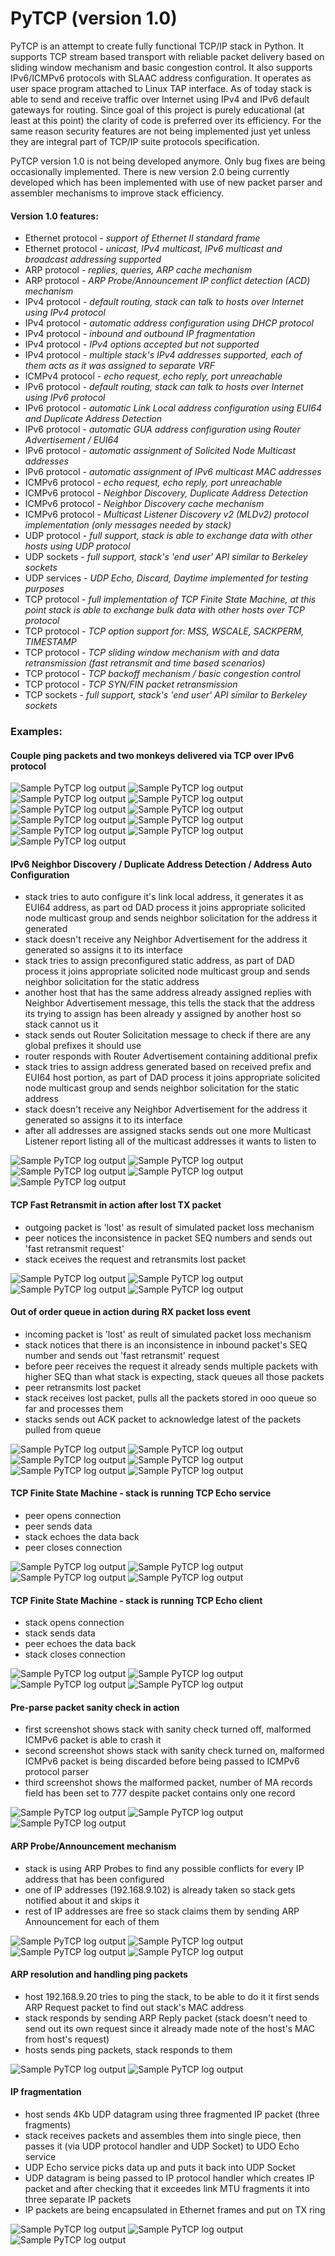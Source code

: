# PyTCP (version 1.0)

PyTCP is an attempt to create fully functional TCP/IP stack in Python. It supports TCP stream based transport with reliable packet delivery based on sliding window mechanism and basic congestion control. It also supports IPv6/ICMPv6 protocols with SLAAC address configuration. It operates as user space program attached to Linux TAP interface. As of today stack is able to send and receive traffic over Internet using IPv4 and IPv6 default gateways for routing. Since goal of this project is purely educational (at least at this point) the clarity of code is preferred over its efficiency. For the same reason security features are not being implemented just yet unless they are integral part of TCP/IP suite protocols specification.

PyTCP version 1.0 is not being developed anymore. Only bug fixes are being occasionally implemented. There is new version 2.0 being currently developed which has been implemented with use of new packet parser and assembler mechanisms to improve stack efficiency.


#### Version 1.0 features:

 - Ethernet protocol - *support of Ethernet II standard frame*
 - Ethernet protocol - *unicast, IPv4 multicast, IPv6 multicast and broadcast addressing supported*
 - ARP protocol - *replies, queries, ARP cache mechanism*
 - ARP protocol - *ARP Probe/Announcement IP conflict detection (ACD) mechanism*
 - IPv4 protocol - *default routing, stack can talk to hosts over Internet using IPv4 protocol*
 - IPv4 protocol - *automatic address configuration using DHCP protocol*
 - IPv4 protocol - *inbound and outbound IP fragmentation*
 - IPv4 protocol - *IPv4 options accepted but not supported*
 - IPv4 protocol -  *multiple stack's IPv4 addresses supported, each of them acts as it was assigned to separate VRF* 
 - ICMPv4 protocol - *echo request, echo reply, port unreachable*
 - IPv6 protocol - *default routing, stack can talk to hosts over Internet using IPv6 protocol*
 - IPv6 protocol - *automatic Link Local address configuration using EUI64 and Duplicate Address Detection*
 - IPv6 protocol - *automatic GUA address configuration using Router Advertisement / EUI64*
 - IPv6 protocol - *automatic assignment of Solicited Node Multicast addresses*
 - IPv6 protocol - *automatic assignment of IPv6 multicast MAC addresses*
 - ICMPv6 protocol - *echo request, echo reply, port unreachable*
 - ICMPv6 protocol - *Neighbor Discovery, Duplicate Address Detection*
 - ICMPv6 protocol - *Neighbor Discovery cache mechanism*
 - ICMPv6 protocol - *Multicast Listener Discovery v2 (MLDv2) protocol implementation (only messages needed by stack)*
 - UDP protocol - *full support, stack is able to exchange data with other hosts using UDP protocol*
 - UDP sockets - *full support, stack's 'end user' API similar to Berkeley sockets*
 - UDP services - *UDP Echo, Discard, Daytime implemented for testing purposes*
 - TCP protocol - *full implementation of TCP Finite State Machine, at this point stack is able to exchange bulk data with other hosts over TCP protocol*
 - TCP protocol - *TCP option support for: MSS, WSCALE, SACKPERM, TIMESTAMP*
 - TCP protocol - *TCP sliding window mechanism with and data retransmission (fast retransmit and time based scenarios)*
 - TCP protocol - *TCP backoff mechanism / basic congestion control*
 - TCP protocol - *TCP SYN/FIN packet retransmission*
 - TCP sockets - *full support, stack's 'end user' API similar to Berkeley sockets*


### Examples:

#### Couple ping packets and two monkeys delivered via TCP over IPv6 protocol

![Sample PyTCP log output](https://github.com/ccie18643/PyTCP/blob/PyTCP_1_0/pictures/malpi_00.png)
![Sample PyTCP log output](https://github.com/ccie18643/PyTCP/blob/PyTCP_1_0/pictures/malpi_01.png)
![Sample PyTCP log output](https://github.com/ccie18643/PyTCP/blob/PyTCP_1_0/pictures/malpi_02.png)
![Sample PyTCP log output](https://github.com/ccie18643/PyTCP/blob/PyTCP_1_0/pictures/malpi_03.png)
![Sample PyTCP log output](https://github.com/ccie18643/PyTCP/blob/PyTCP_1_0/pictures/malpi_04.png)
![Sample PyTCP log output](https://github.com/ccie18643/PyTCP/blob/PyTCP_1_0/pictures/malpi_05.png)
![Sample PyTCP log output](https://github.com/ccie18643/PyTCP/blob/PyTCP_1_0/pictures/malpi_06.png)
![Sample PyTCP log output](https://github.com/ccie18643/PyTCP/blob/PyTCP_1_0/pictures/malpi_07.png)
![Sample PyTCP log output](https://github.com/ccie18643/PyTCP/blob/PyTCP_1_0/pictures/malpi_08.png)
![Sample PyTCP log output](https://github.com/ccie18643/PyTCP/blob/PyTCP_1_0/pictures/malpi_09.png)
![Sample PyTCP log output](https://github.com/ccie18643/PyTCP/blob/PyTCP_1_0/pictures/malpi_10.png)


#### IPv6 Neighbor Discovery / Duplicate Address Detection / Address Auto Configuration
 - stack tries to auto configure it's link local address, it generates it as EUI64 address, as part od DAD process it joins appropriate solicited node multicast group and sends neighbor solicitation for the address it generated
 - stack doesn't receive any Neighbor Advertisement for the address it generated so assigns it to its interface
 - stack tries to assign preconfigured static address, as part of DAD process it joins appropriate solicited node multicast group and sends neighbor solicitation for the static address
 - another host that has the same address already assigned replies with Neighbor Advertisement message, this tells the stack that the address its trying to assign has been already
y assigned by another host so stack cannot us it
 - stack sends out Router Solicitation message to check if there are any global prefixes it should use
 - router responds with Router Advertisement containing additional prefix
 - stack tries to assign address generated based on received prefix and EUI64 host portion, as part of DAD process it joins appropriate solicited node multicast group and sends neighbor solicitation for the static address
 - stack doesn't receive any Neighbor Advertisement for the address it generated so assigns it to its interface
 - after all addresses are assigned stacks sends out one more Multicast Listener report listing all of the multicast addresses it wants to listen to

![Sample PyTCP log output](https://github.com/ccie18643/PyTCP/blob/PyTCP_1_0/pictures/ipv6_nd_dad_01.png)
![Sample PyTCP log output](https://github.com/ccie18643/PyTCP/blob/PyTCP_1_0/pictures/ipv6_nd_dad_02.png)
![Sample PyTCP log output](https://github.com/ccie18643/PyTCP/blob/PyTCP_1_0/pictures/ipv6_nd_dad_03.png)
![Sample PyTCP log output](https://github.com/ccie18643/PyTCP/blob/PyTCP_1_0/pictures/ipv6_nd_dad_04.png)
![Sample PyTCP log output](https://github.com/ccie18643/PyTCP/blob/PyTCP_1_0/pictures/ipv6_nd_dad_05.png)


#### TCP Fast Retransmit in action after lost TX packet
 - outgoing packet is 'lost' as result of simulated packet loss mechanism
 - peer notices the inconsistence in packet SEQ numbers and sends out 'fast retransmit request'
 - stack eceives the request and retransmits lost packet

![Sample PyTCP log output](https://github.com/ccie18643/PyTCP/blob/PyTCP_1_0/pictures/tcp_tx_fst_ret_01.png)
![Sample PyTCP log output](https://github.com/ccie18643/PyTCP/blob/PyTCP_1_0/pictures/tcp_tx_fst_ret_02.png)
![Sample PyTCP log output](https://github.com/ccie18643/PyTCP/blob/PyTCP_1_0/pictures/tcp_tx_fst_ret_03.png)
![Sample PyTCP log output](https://github.com/ccie18643/PyTCP/blob/PyTCP_1_0/pictures/tcp_tx_fst_ret_04.png)


#### Out of order queue in action during RX packet loss event
 - incoming packet is 'lost' as reult of simulated packet loss mechanism
 - stack notices that there is an inconsistence in inbound packet's SEQ number and sends out 'fast retransmit' request
 - before peer receives the request it already sends multiple packets with higher SEQ than what stack is expecting, stack queues all those packets
 - peer retransmits lost packet
 - stack receives lost packet, pulls all the packets stored in ooo queue so far and processes them
 - stacks sends out ACK packet to acknowledge latest of the packets pulled from queue

![Sample PyTCP log output](https://github.com/ccie18643/PyTCP/blob/PyTCP_1_0/pictures/tcp_ooo_ret_01.png)
![Sample PyTCP log output](https://github.com/ccie18643/PyTCP/blob/PyTCP_1_0/pictures/tcp_ooo_ret_02.png)
![Sample PyTCP log output](https://github.com/ccie18643/PyTCP/blob/PyTCP_1_0/pictures/tcp_ooo_ret_03.png)
![Sample PyTCP log output](https://github.com/ccie18643/PyTCP/blob/PyTCP_1_0/pictures/tcp_ooo_ret_04.png)
![Sample PyTCP log output](https://github.com/ccie18643/PyTCP/blob/PyTCP_1_0/pictures/tcp_ooo_ret_05.png)
![Sample PyTCP log output](https://github.com/ccie18643/PyTCP/blob/PyTCP_1_0/pictures/tcp_ooo_ret_06.png)


#### TCP Finite State Machine - stack is running TCP Echo service
 - peer opens connection
 - peer sends data
 - stack echoes the data back
 - peer closes connection

![Sample PyTCP log output](https://github.com/ccie18643/PyTCP/blob/PyTCP_1_0/pictures/tcp_fsm_srv_01.png)
![Sample PyTCP log output](https://github.com/ccie18643/PyTCP/blob/PyTCP_1_0/pictures/tcp_fsm_srv_02.png)
![Sample PyTCP log output](https://github.com/ccie18643/PyTCP/blob/PyTCP_1_0/pictures/tcp_fsm_srv_03.png)
![Sample PyTCP log output](https://github.com/ccie18643/PyTCP/blob/PyTCP_1_0/pictures/tcp_fsm_srv_04.png)


#### TCP Finite State Machine - stack is running TCP Echo client
 - stack opens connection
 - stack sends data
 - peer echoes the data back
 - stack closes connection

![Sample PyTCP log output](https://github.com/ccie18643/PyTCP/blob/PyTCP_1_0/pictures/tcp_fsm_clt_01.png)
![Sample PyTCP log output](https://github.com/ccie18643/PyTCP/blob/PyTCP_1_0/pictures/tcp_fsm_clt_02.png)
![Sample PyTCP log output](https://github.com/ccie18643/PyTCP/blob/PyTCP_1_0/pictures/tcp_fsm_clt_03.png)
![Sample PyTCP log output](https://github.com/ccie18643/PyTCP/blob/PyTCP_1_0/pictures/tcp_fsm_clt_04.png)


#### Pre-parse packet sanity check in action
 - first screenshot shows stack with sanity check turned off, malformed ICMPv6 packet is able to crash it
 - second screenshot shows stack with sanity check turned on, malformed ICMPv6 packet is being discarded before being passed to ICMPv6 protocol parser
 - third screenshot shows the malformed packet, number of MA records field has been set to 777 despite packet contains only one record

![Sample PyTCP log output](https://github.com/ccie18643/PyTCP/blob/PyTCP_1_0/pictures/pre_sanity_chk_01.png)
![Sample PyTCP log output](https://github.com/ccie18643/PyTCP/blob/PyTCP_1_0/pictures/pre_sanity_chk_02.png)
![Sample PyTCP log output](https://github.com/ccie18643/PyTCP/blob/PyTCP_1_0/pictures/pre_sanity_chk_03.png)


#### ARP Probe/Announcement mechanism
 - stack is using ARP Probes to find any possible conflicts for every IP address that has been configured
 - one of IP addresses (192.168.9.102) is already taken so stack gets notified about it and skips it
 - rest of IP addresses are free so stack claims them by sending ARP Announcement for each of them

![Sample PyTCP log output](https://github.com/ccie18643/PyTCP/blob/PyTCP_1_0/pictures/ip_arp_probe_01.png)
![Sample PyTCP log output](https://github.com/ccie18643/PyTCP/blob/PyTCP_1_0/pictures/ip_arp_probe_02.png)
![Sample PyTCP log output](https://github.com/ccie18643/PyTCP/blob/PyTCP_1_0/pictures/ip_arp_probe_03.png)
![Sample PyTCP log output](https://github.com/ccie18643/PyTCP/blob/PyTCP_1_0/pictures/ip_arp_probe_04.png)


#### ARP resolution and handling ping packets
 - host 192.168.9.20 tries to ping the stack, to be able to do it it first sends ARP Request packet to find out stack's MAC address
 - stack responds by sending ARP Reply packet (stack doesn't need to send out its own request since it already made note of the host's MAC from host's request)
 - hosts sends ping packets, stack responds to them

![Sample PyTCP log output](https://github.com/ccie18643/PyTCP/blob/PyTCP_1_0/pictures/arp_ping_01.png)
![Sample PyTCP log output](https://github.com/ccie18643/PyTCP/blob/PyTCP_1_0/pictures/arp_ping_02.png)


#### IP fragmentation
 - host sends 4Kb UDP datagram using three fragmented IP packet (three fragments) 
 - stack receives packets and assembles them into single piece, then passes it (via UDP protocol handler and UDP Socket) to UDO Echo service
 - UDP Echo service picks data up and puts it back into UDP Socket
 - UDP datagram is being passed to IP protocol handler which creates IP packet and after checking that it exceedes link MTU fragments it into three separate IP packets
 - IP packets are being encapsulated in Ethernet frames and put on TX ring

![Sample PyTCP log output](https://github.com/ccie18643/PyTCP/blob/PyTCP_1_0/pictures/ip_udp_frag_01.png)
![Sample PyTCP log output](https://github.com/ccie18643/PyTCP/blob/PyTCP_1_0/pictures/ip_udp_frag_02.png)
![Sample PyTCP log output](https://github.com/ccie18643/PyTCP/blob/PyTCP_1_0/pictures/ip_udp_frag_03.png)

